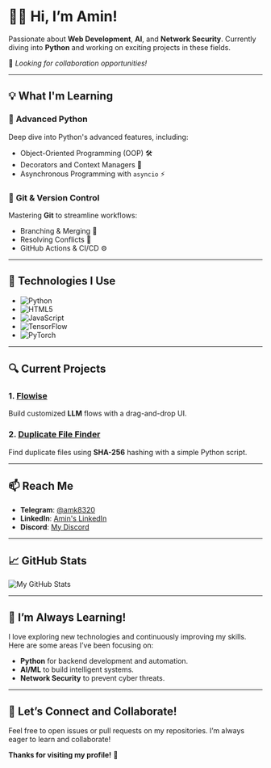 # 👨‍💻 Hi, I’m Amin!

Passionate about **Web Development**, **AI**, and **Network Security**. Currently diving into **Python** and working on exciting projects in these fields.

🚀 *Looking for collaboration opportunities!*

---

## 💡 **What I'm Learning**

### 🐍 **Advanced Python**  
Deep dive into Python's advanced features, including:
- Object-Oriented Programming (OOP) 🛠️
- Decorators and Context Managers 🎯
- Asynchronous Programming with `asyncio` ⚡

### 🌿 **Git & Version Control**  
Mastering **Git** to streamline workflows:
- Branching & Merging 🌱
- Resolving Conflicts 🔄
- GitHub Actions & CI/CD ⚙️


---

## 🔧 **Technologies I Use**

- ![Python](https://img.shields.io/badge/Python-3776AB?style=for-the-badge&logo=python&logoColor=white)  
- ![HTML5](https://img.shields.io/badge/HTML5-E34F26?style=for-the-badge&logo=html5&logoColor=white)  
- ![JavaScript](https://img.shields.io/badge/JavaScript-F7DF1E?style=for-the-badge&logo=javascript&logoColor=black)  
- ![TensorFlow](https://img.shields.io/badge/TensorFlow-FF6F00?style=for-the-badge&logo=tensorflow&logoColor=white)  
- ![PyTorch](https://img.shields.io/badge/PyTorch-EE4C2C?style=for-the-badge&logo=pytorch&logoColor=white)  

---

## 🔍 **Current Projects**
### 1. **[Flowise](https://github.com/MRAmin0/Flowise)**  
Build customized **LLM** flows with a drag-and-drop UI.

### 2. **[Duplicate File Finder](https://github.com/MRAmin0/Duplicate-File-Finder)**  
Find duplicate files using **SHA-256** hashing with a simple Python script.

---

## 📫 **Reach Me**

- **Telegram**: [@amk8320](https://t.me/amk8320)
- **LinkedIn**: [Amin's LinkedIn](https://www.linkedin.com/in/amin-monajati/)
- **Discord**: [My Discord](https://discordapp.com/users/872238492401434624)

---

## 📈 **GitHub Stats**

![My GitHub Stats](https://github-readme-stats.vercel.app/api?username=MRAmin0&show_icons=true&hide_title=true&hide=prs&count_private=true&theme=radical)

---

## 🌱 **I’m Always Learning!**

I love exploring new technologies and continuously improving my skills. Here are some areas I’ve been focusing on:

- **Python** for backend development and automation.
- **AI/ML** to build intelligent systems.
- **Network Security** to prevent cyber threats.

---

## 💬 **Let’s Connect and Collaborate!**

Feel free to open issues or pull requests on my repositories. I’m always eager to learn and collaborate!

**Thanks for visiting my profile!** 🚀  
